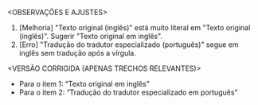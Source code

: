 <OBSERVAÇÕES E AJUSTES>
1. [Melhoria] "Texto original (inglês)" está muito literal em "Texto original (inglês)". Sugerir "Texto original em inglês".
2. [Erro] "Tradução do tradutor especializado (português)" segue em inglês sem tradução após a vírgula.

<VERSÃO CORRIGIDA (APENAS TRECHOS RELEVANTES)>
- Para o item 1: “Texto original em inglês”
- Para o item 2: “Tradução do tradutor especializado em português”